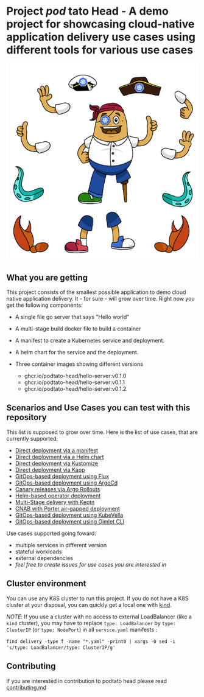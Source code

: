 # Project _pod_ tato Head - A demo project for showcasing cloud-native application delivery use cases using different tools for various use cases

![podtatohead](/images/podtatoHead.png)

## What you are getting

This project consists of the smallest possible application to demo cloud native
application delivery. It - for sure - will grow over time. Right now you get the following components:

* A single file go server that says "Hello world"
* A multi-stage build docker file to build a container
* A manifest to create a Kubernetes service and deployment.
* A helm chart for the service and the deployment.
* Three container images showing different versions

  * ghcr.io/podtato-head/hello-server:v0.1.0
  * ghcr.io/podtato-head/hello-server:v0.1.1
  * ghcr.io/podtato-head/hello-server:v0.1.2

## Scenarios and Use Cases you can test with this repository

This list is supposed to grow over time. Here is the list of use cases, that are
currently supported:

* [Direct deployment via a manifest](/delivery/manifest/README.md)
* [Direct deployment via a Helm chart](/delivery/charts/hello-server/README.md)
* [Direct deployment via Kustomize](/delivery/kustomize/README.md)
* [Direct deployment via Kapp](/delivery/kapp/README.md)
* [GitOps-based deployment using Flux](/delivery/flux/README.md)
* [GitOps-based deployment using ArgoCd](/delivery/ArgoCD/README.md)
* [Canary releases via Argo Rollouts](/delivery/rollout/README.md)
* [Helm-based operator deployment](/delivery/hello-operator/README.md)
* [Multi-Stage delivery with Keptn](/delivery/keptn/README.md)
* [CNAB with Porter air-gapped deployment](/delivery/CNABwithPorter/README.md)
* [GitOps-based deployment using KubeVella](/delivery/KubeVela/README.md)
* [GitOps-based deployment using Gimlet CLI](/delivery/gimlet/README.md)

Use cases supported going foward:

* multiple services in different version
* stateful workloads
* external dependencies
* _feel free to create issues for use cases you are interested in_

## Cluster environment

You can use any K8S cluster to run this project.
If you do not have a K8S cluster at your disposal, you can quickly get a local one with [kind](https://kind.sigs.k8s.io/docs/user/quick-start/).

_NOTE_: If you use a cluster with no access to external LoadBalancer (like a `kind` cluster), you may have to replace `type: LoadBalancer` by `type: ClusterIP` (or `type: NodePort`) in all `service.yaml` manifests :

```
find delivery -type f -name "*.yaml" -print0 | xargs -0 sed -i 's/type: LoadBalancer/type: ClusterIP/g'
```

## Contributing

If you are interested in contribution to podtato head please read [contributing.md](contributing.md)
